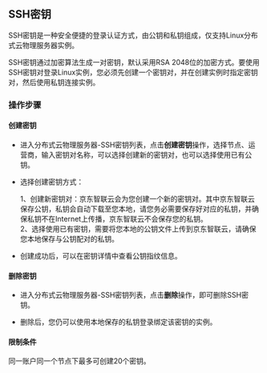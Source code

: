 ## SSH密钥

SSH密钥是一种安全便捷的登录认证方式，由公钥和私钥组成，仅支持Linux分布式云物理服务器实例。

SSH密钥通过加密算法生成一对密钥，默认采用RSA 2048位的加密方式。要使用SSH密钥对登录Linux实例，您必须先创建一个密钥对，并在创建实例时指定密钥对，然后使用私钥连接实例。

### 操作步骤

#### 创建密钥

- 进入分布式云物理服务器-SSH密钥列表，点击**创建密钥**操作，选择节点、运营商，输入密钥对名称，可以选择创建新的密钥对，也可以选择使用已有公钥。

- 选择创建密钥方式：<br/>

  1、创建新密钥对：京东智联云会为您创建一个新的密钥对。其中京东智联云保存公钥，私钥会自动下载至您本地，请您务必需要保存好对应的私钥，并确保私钥不在Internet上传播，京东智联云不会保存您的私钥。<br/>
  2、选择使用已有密钥，需要将您本地的公钥文件上传到京东智联云，请确保您本地保存与公钥配对的私钥。<br/>

- 创建成功后，可以在密钥详情中查看公钥指纹信息。<br/>

#### 删除密钥

- 进入分布式云物理服务器-SSH密钥列表，点击**删除**操作，即可删除SSH密钥。<br/>

- 删除后，您仍可以使用本地保存的私钥登录绑定该密钥的实例。<br/>

#### 限制条件
  同一账户同一个节点下最多可创建20个密钥。<br/>

